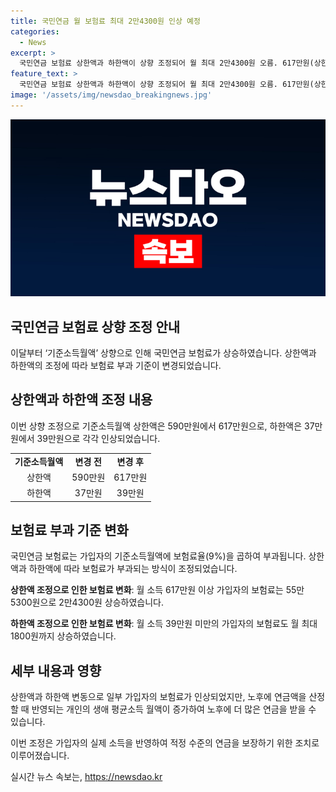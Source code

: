 ```yaml
---
title: 국민연금 월 보험료 최대 2만4300원 인상 예정
categories:
  - News
excerpt: >
  국민연금 보험료 상한액과 하한액이 상향 조정되어 월 최대 2만4300원 오름. 617만원(상한액), 39만원(하한액)으로 인상돼 월 소득 617만원 이상자는 2만4300원, 39만원 이하자는 1800원 추가 지불. 연금액은 가입자 평균소득으로 조정되어 노후에는 더 많은 연금을 받을 수 있게 됨. 상한액은 2010년부터 A값 연동 조정으로 적정 수준의 연금 보장을 위해 조정.
feature_text: >
  국민연금 보험료 상한액과 하한액이 상향 조정되어 월 최대 2만4300원 오름. 617만원(상한액), 39만원(하한액)으로 인상돼 월 소득 617만원 이상자는 2만4300원, 39만원 이하자는 1800원 추가 지불. 연금액은 가입자 평균소득으로 조정되어 노후에는 더 많은 연금을 받을 수 있게 됨. 상한액은 2010년부터 A값 연동 조정으로 적정 수준의 연금 보장을 위해 조정.
image: '/assets/img/newsdao_breakingnews.jpg'
---
```


<p><img src="/assets/img/newsdao_breakingnews.jpg" alt="cryptoinkorea 속보" /></p>

<h2 data-ke-size="size26">국민연금 보험료 상향 조정 안내</h2>

<p data-ke-size="size16">이달부터 ‘기준소득월액’ 상향으로 인해 국민연금 보험료가 상승하였습니다. 상한액과 하한액의 조정에 따라 보험료 부과 기준이 변경되었습니다.</p>

<h2 data-ke-size="size24">상한액과 하한액 조정 내용</h2>

<p data-ke-size="size16">이번 상향 조정으로 기준소득월액 상한액은 590만원에서 617만원으로, 하한액은 37만원에서 39만원으로 각각 인상되었습니다.</p>

<table>
    <tr>
        <td style="text-align: center; height: 17px;"><b>기준소득월액</b></td>
        <td style="text-align: center; height: 17px;"><b>변경 전</b></td>
        <td style="text-align: center; height: 17px;"><b>변경 후</b></td>
    </tr>
    <tr>
        <td style="text-align: center; height: 17px;">상한액</td>
        <td style="text-align: center; height: 17px;">590만원</td>
        <td style="text-align: center; height: 17px;">617만원</td>
    </tr>
    <tr>
        <td style="text-align: center; height: 17px;">하한액</td>
        <td style="text-align: center; height: 17px;">37만원</td>
        <td style="text-align: center; height: 17px;">39만원</td>
    </tr>
</table>

<h2 data-ke-size="size24">보험료 부과 기준 변화</h2>

<p data-ke-size="size16">국민연금 보험료는 가입자의 기준소득월액에 보험료율(9%)을 곱하여 부과됩니다. 상한액과 하한액에 따라 보험료가 부과되는 방식이 조정되었습니다.</p>

<p data-ke-size="size16"><b>상한액 조정으로 인한 보험료 변화</b>: 월 소득 617만원 이상 가입자의 보험료는 55만5300원으로 2만4300원 상승하였습니다.</p>

<p data-ke-size="size16"><b>하한액 조정으로 인한 보험료 변화</b>: 월 소득 39만원 미만의 가입자의 보험료도 월 최대 1800원까지 상승하였습니다.</p>

<h2 data-ke-size="size24">세부 내용과 영향</h2>

<p data-ke-size="size16">상한액과 하한액 변동으로 일부 가입자의 보험료가 인상되었지만, 노후에 연금액을 산정할 때 반영되는 개인의 생애 평균소득 월액이 증가하여 노후에 더 많은 연금을 받을 수 있습니다.</p>

<p data-ke-size="size16">이번 조정은 가입자의 실제 소득을 반영하여 적정 수준의 연금을 보장하기 위한 조치로 이루어졌습니다.</p>
실시간 뉴스 속보는, <a href="https://newsdao.kr" rel="dofollow">https://newsdao.kr</a>



